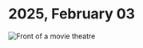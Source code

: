 # 2025, February 03



![Front of a movie theatre](/photos/photo-a-day/2025/02/media/IMG_5697.jpeg)

